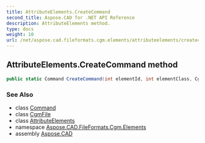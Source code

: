 ```yaml
---
title: AttributeElements.CreateCommand
second_title: Aspose.CAD for .NET API Reference
description: AttributeElements method. 
type: docs
weight: 10
url: /net/aspose.cad.fileformats.cgm.elements/attributeelements/createcommand/
---
```

## AttributeElements.CreateCommand method

```csharp
public static Command CreateCommand(int elementId, int elementClass, CgmFile container)
```

### See Also

* class [Command](../../../aspose.cad.fileformats.cgm.commands/command/)
* class [CgmFile](../../../aspose.cad.fileformats.cgm/cgmfile/)
* class [AttributeElements](../)
* namespace [Aspose.CAD.FileFormats.Cgm.Elements](../../../aspose.cad.fileformats.cgm.elements/)
* assembly [Aspose.CAD](../../../)


